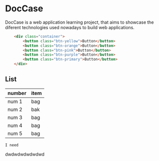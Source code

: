 # DocCase
DocCase is a web application learning project, that aims to showcase the diferent technologies used nowadays to build web applications.
```html 
    <div class="container">
        <button class="btn-yellow">Button</button>
        <button class="btn-orange">Button</button>
        <button class="btn-pink">Button</button>
        <button class="btn-purple">Button</button>
        <button class="btn-primary">Button</button>
    </div>
```
## List
| number   | item  |
| -------- | ----- |
|num 1     | bag   |
|num 2     | bak   |
|num 3     | bag   |
|num 4     | bag   |
|num 5     | bag   |

    I need 
dwdwdwdwdwdwd

